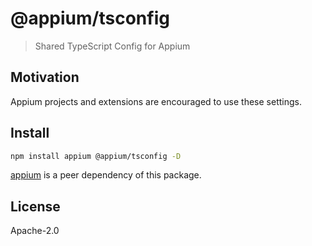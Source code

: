 # @appium/tsconfig

> Shared TypeScript Config for Appium

## Motivation

Appium projects and extensions are encouraged to use these settings.

## Install

```bash
npm install appium @appium/tsconfig -D
```

[appium](https://npm.im/appium) is a peer dependency of this package.

## License

Apache-2.0
